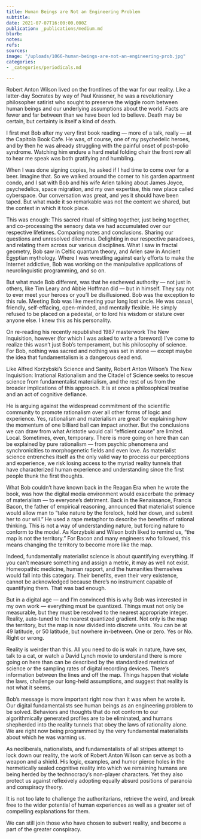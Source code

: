 ```yaml
---
title: Human Beings are Not an Engineering Problem
subtitle: 
date: 2021-07-07T16:00:00.000Z
publication: _publications/medium.md
blurb: 
notes: 
refs: 
sources: 
image: "/uploads/1066-human-beings-are-not-an-engineering-prob.jpg"
categories:
- _categories/periodicals.md

---
```

Robert Anton Wilson lived on the frontlines of the war for our reality. Like a latter-day Socrates by way of Paul Krassner, he was a revolutionary philosopher satirist who sought to preserve the wiggle room between human beings and our underlying assumptions about the world. Facts are fewer and far between than we have been led to believe. Death may be certain, but certainty is itself a kind of death.

I first met Bob after my very first book reading — more of a talk, really — at the Capitola Book Cafe. He was, of course, one of my psychedelic heroes, and by then he was already struggling with the painful onset of post-polio syndrome. Watching him endure a hard metal folding chair the front row all to hear me speak was both gratifying and humbling.

When I was done signing copies, he asked if I had time to come over for a beer. Imagine that. So we walked around the corner to his garden apartment condo, and I sat with Bob and his wife Arlen talking about James Joyce, psychedelics, space migration, and my own expertise, this new place called cyberspace. Our conversation was great, and yes it should have been taped. But what made it so remarkable was not the content we shared, but the context in which it took place.

This was enough: This sacred ritual of sitting together, just being together, and co-processing the sensory data we had accumulated over our respective lifetimes. Comparing notes and conclusions. Sharing our questions and unresolved dilemmas. Delighting in our respective paradoxes, and relating them across our various disciplines. What I saw in fractal geometry, Bob saw in Celtic quantum theory, and Arlen saw in Ancient Egyptian mythology. Where I was wrestling against early efforts to make the Internet addictive, Bob was working on the manipulative applications of neurolinguistic programming, and so on.

But what made Bob different, was that he eschewed authority — not just in others, like Tim Leary and Abbie Hoffman did — but in himself. They say not to ever meet your heroes or you’ll be disillusioned. Bob was the exception to this rule. Meeting Bob was like meeting your long lost uncle. He was casual, friendly, self-effacing, open-minded, and mentally flexible. He simply refused to be placed on a pedestal, or to lord his wisdom or stature over anyone else. I knew this as his personality.

On re-reading his recently republished 1987 masterwork The New Inquisition, however (for which I was asked to write a foreword) I’ve come to realize this wasn’t just Bob’s temperament, but his philosophy of science. For Bob, nothing was sacred and nothing was set in stone — except maybe the idea that fundamentalism is a dangerous dead end.

Like Alfred Korzybski’s Science and Sanity, Robert Anton Wilson’s The New Inquisition: Irrational Rationalism and the Citadel of Science seeks to rescue science from fundamentalist materialism, and the rest of us from the broader implications of this approach. It is at once a philosophical treatise and an act of cognitive defiance.

He is arguing against the widespread commitment of the scientific community to promote rationalism over all other forms of logic and experience. Yes, rationalism and materialism are great for explaining how the momentum of one billiard ball can impact another. But the conclusions we can draw from what Aristotle would call “efficient cause” are limited. Local. Sometimes, even, temporary. There is more going on here than can be explained by pure rationalism — from psychic phenomena and synchronicities to morphogenetic fields and even love.
As materialist science entrenches itself as the only valid way to process our perceptions and experience, we risk losing access to the myriad reality tunnels that have characterized human experience and understanding since the first people thunk the first thoughts.

What Bob couldn’t have known back in the Reagan Era when he wrote the book, was how the digital media environment would exacerbate the primacy of materialism — to everyone’s detriment. Back in the Renaissance, Francis Bacon, the father of empirical reasoning, announced that materialist science would allow man to “take nature by the forelock, hold her down, and submit her to our will.” He used a rape metaphor to describe the benefits of rational thinking. This is not a way of understanding nature, but forcing nature to conform to the model. As Korzybski and Wilson both liked to remind us, “the map is not the territory.” For Bacon and many engineers who followed, this means changing the territory to become more like the map.

Indeed, fundamentally materialist science is about quantifying everything. If you can’t measure something and assign a metric, it may as well not exist. Homeopathic medicine, human rapport, and the humanities themselves would fall into this category. Their benefits, even their very existence, cannot be acknowledged because there’s no instrument capable of quantifying them. That was bad enough.

But in a digital age — and I’m convinced this is why Bob was interested in my own work — everything must be quantized. Things must not only be measurable, but they must be resolved to the nearest appropriate integer. Reality, auto-tuned to the nearest quantized gradient. Not only is the map the territory, but the map is now divided into discrete units. You can be at 49 latitude, or 50 latitude, but nowhere in-between. One or zero. Yes or No. Right or wrong.

Reality is weirder than this. All you need to do is walk in nature, have sex, talk to a cat, or watch a David Lynch movie to understand there is more going on here than can be described by the standardized metrics of science or the sampling rates of digital recording devices. There’s information between the lines and off the map. Things happen that violate the laws, challenge our long-held assumptions, and suggest that reality is not what it seems.

Bob’s message is more important right now than it was when he wrote it. Our digital fundamentalists see human beings as an engineering problem to be solved. Behaviors and thoughts that do not conform to our algorithmically generated profiles are to be eliminated, and humans shepherded into the reality tunnels that obey the laws of rationality alone. We are right now being programmed by the very fundamental materialists about which he was warning us.

As neoliberals, nationalists, and fundamentalists of all stripes attempt to lock down our reality, the work of Robert Anton Wilson can serve as both a weapon and a shield. His logic, examples, and humor pierce holes in the hermetically sealed cognitive reality into which we remaining humans are being herded by the technocracy’s non-player characters. Yet they also protect us against reflexively adopting equally absurd positions of paranoia and conspiracy theory.

It is not too late to challenge the authoritarians, retrieve the weird, and break free to the wider potential of human experiences as well as a greater set of compelling explanations for them.

We can still join those who have chosen to subvert reality, and become a part of the greater conspiracy.